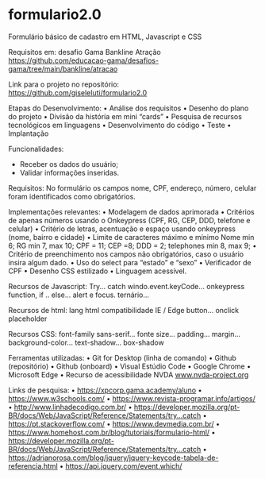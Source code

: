 # formulario2.0
Formulário básico de cadastro em HTML, Javascript e CSS

Requisitos em: desafio Gama Bankline Atração
https://github.com/educacao-gama/desafios-gama/tree/main/bankline/atracao

Link para o projeto no repositório:
https://github.com/giseleluti/formulario2.0


Etapas do Desenvolvimento:
•	Análise dos requisitos
•	Desenho do plano do projeto
•	Divisão da história em mini “cards”
•	Pesquisa de recursos tecnológicos em linguagens
•	Desenvolvimento do código
•	Teste
•	Implantação


Funcionalidades:
* Receber os dados do usuário;
* Validar informações inseridas.


Requisitos:
No formulário os campos nome, CPF, endereço, número, celular foram identificados como obrigatórios.

Implementações relevantes:
•	 Modelagem de dados aprimorada
•	 Critérios de apenas números usando o Onkeypress
(CPF, RG, CEP, DDD, telefone e celular)
•	Critério de letras, acentuação  e espaço usando onkeypress
(nome, bairro e cidade)
•	Limite de caracteres máximo e mínimo
Nome min 6; RG min 7, max 10; CPF = 11; CEP =8; DDD = 2; telephones min 8, max 9;
•	Critério de preenchimento nos campos não obrigatórios, caso o usuário insira algum dado.
•	Uso do select para “estado” e “sexo”
•	Verificador de CPF 
•	Desenho CSS estilizado 
•	Linguagem acessível.

Recursos de Javascript:
Try... catch
windo.event.keyCode... onkeypress
function, if .. else...
alert e focus.
ternário...


Recursos de html:
lang html
compatibilidade IE / Edge
button... onclick
placeholder


Recursos CSS:
font-family sans-serif... fonte size...
padding... margin... background-color...
text-shadow... box-shadow

Ferramentas utilizadas:
•	Git for Desktop (linha de comando)
•	Github (repositório) 
•	Github (onboard)
•	Visual Estúdio Code
•	Google Chrome
•	Microsoft Edge
•	Recurso de acessibilidade NVDA
www.nvda-project.org

Links de pesquisa:
•	https://xpcorp.gama.academy/aluno
•	https://www.w3schools.com/
•	https://www.revista-programar.info/artigos/
•	http://www.linhadecodigo.com.br/
•	https://developer.mozilla.org/pt-BR/docs/Web/JavaScript/Reference/Statements/try...catch
•	https://pt.stackoverflow.com/
•	https://www.devmedia.com.br/
•	https://www.homehost.com.br/blog/tutoriais/formulario-html/
•	https://developer.mozilla.org/pt-BR/docs/Web/JavaScript/Reference/Statements/try...catch
•	https://adrianorosa.com/blog/jquery/jquery-keycode-tabela-de-referencia.html
•	https://api.jquery.com/event.which/